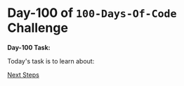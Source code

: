 # Day-100 of `100-Days-Of-Code` Challenge

**Day-100 Task:**

Today's task is to learn about:

[Next Steps](https://nextjs.org/learn/dashboard-app/next-steps)